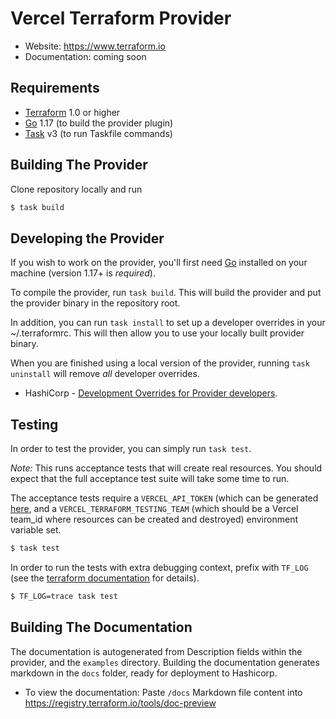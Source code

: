 # Vercel Terraform Provider

- Website: https://www.terraform.io
- Documentation: coming soon

## Requirements

- [Terraform](https://www.terraform.io/downloads.html) 1.0 or higher
- [Go](https://golang.org/doc/install) 1.17 (to build the provider plugin)
- [Task](https://taskfile.dev) v3 (to run Taskfile commands)

## Building The Provider

Clone repository locally and run

```sh
$ task build
```

## Developing the Provider

If you wish to work on the provider, you'll first need [Go](http://www.golang.org) installed on your machine (version 1.17+ is _required_).

To compile the provider, run `task build`. This will build the provider and put the provider binary in the repository root.

In addition, you can run `task install` to set up a developer overrides in your ~/.terraformrc. This will then allow you
to use your locally built provider binary.

When you are finished using a local version of the provider, running `task uninstall` will remove _all_ developer
overrides.

- HashiCorp - [Development Overrides for Provider developers](https://www.terraform.io/docs/cli/config/config-file.html#development-overrides-for-provider-developers).

## Testing

In order to test the provider, you can simply run `task test`.

_Note:_ This runs acceptance tests that will create real resources. You should expect that the full acceptance test suite will take some time to run.

The acceptance tests require a `VERCEL_API_TOKEN` (which can be generated [here](https://vercel.com/account/tokens), and
a `VERCEL_TERRAFORM_TESTING_TEAM` (which should be a Vercel team_id where resources can be created and destroyed)
environment variable set.

```sh
$ task test
```

In order to run the tests with extra debugging context, prefix with `TF_LOG` (see the [terraform documentation](https://www.terraform.io/docs/internals/debugging.html) for details).

```sh
$ TF_LOG=trace task test
```

## Building The Documentation

The documentation is autogenerated from Description fields within the provider, and the `examples` directory.
Building the documentation generates markdown in the `docs` folder, ready for deployment to Hashicorp.

- To view the documentation:
  Paste `/docs` Markdown file content into https://registry.terraform.io/tools/doc-preview
